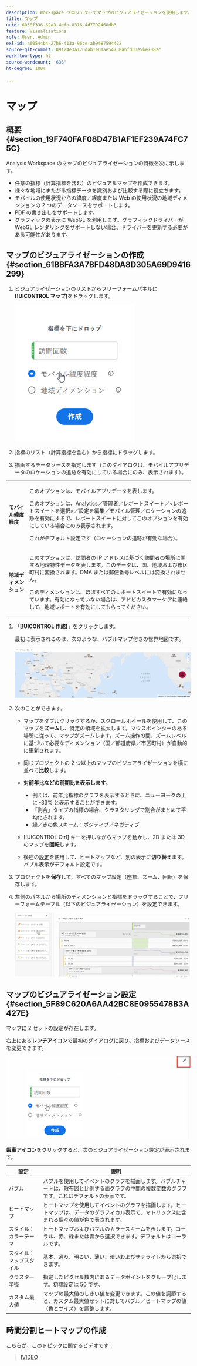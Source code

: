 ```yaml
---
description: Workspace プロジェクトでマップのビジュアライゼーションを使用します。
title: マップ
uuid: 6038f336-62a3-4efa-8316-4d7792468db3
feature: Visualizations
role: User, Admin
exl-id: a60544b4-27b6-413a-96ce-ab9487594422
source-git-commit: 09124e3a176dab1e61ae54738abfd33e5be7082c
workflow-type: ht
source-wordcount: '636'
ht-degree: 100%

---
```


# マップ

## 概要 {#section_19F740FAF08D47B1AF1EF239A74FC75C}

Analysis Workspace のマップのビジュアライゼーションの特徴を次に示します。

* 任意の指標（計算指標を含む）のビジュアルマップを作成できます。
* 様々な地域にまたがる指標データを識別および比較する際に役立ちます。
* モバイルの使用状況からの緯度／経度または Web の使用状況の地域ディメンションの 2 つのデータソースをサポートします。
* PDF の書き出しをサポートします。
* グラフィックの表示に WebGL を利用します。グラフィックドライバーが WebGL レンダリングをサポートしない場合、ドライバーを更新する必要がある可能性があります。

## マップのビジュアライゼーションの作成 {#section_61BBFA3A7BFD48DA8D305A69D9416299}

1. ビジュアライゼーションのリストからフリーフォームパネルに&#x200B;**[!UICONTROL マップ]**&#x200B;をドラッグします。

   ![](assets/map-viz1.png)

1. 指標のリスト（計算指標を含む）から指標にドラッグします。
1. 描画するデータソースを指定します（このダイアログは、モバイルアプリデータのロケーションの追跡を有効にしている場合にのみ、表示されます）。

<table id="table_CD54B433464B4282A7524FB187016C47"> 
 <tbody> 
  <tr> 
   <td colname="col1"> <p><b>モバイル緯度経度</b> </p> </td> 
   <td colname="col2"> <p>このオプションは、モバイルアプリデータを表します。 </p> <p>このオプションは、<span class="ignoretag"><span class="uicontrol">Analytics</span>／<span class="uicontrol">管理者</span>／<span class="uicontrol">レポートスイート</span>／<span class="uicontrol">&lt;レポートスイートを選択&gt;</span>／<span class="uicontrol">設定を編集</span>／<span class="uicontrol">モバイル管理</span>／<span class="uicontrol">ロケーションの追跡を有効にする</span></span>で、レポートスイートに対してこのオプションを有効にしている場合にのみ表示されます。 </p> <p>これがデフォルト設定です（ロケーションの追跡が有効な場合）。 </p> </td> 
  </tr> 
  <tr> 
   <td colname="col1"> <p><b>地域ディメンション</b> </p> </td> 
   <td colname="col2"> <p>このオプションは、訪問者の IP アドレスに基づく訪問者の場所に関する地理特性データを表します。このデータは、国、地域および市区町村に変換されます。DMA または郵便番号レベルには変換されません。 </p> <p>このディメンションは、ほぼすべてのレポートスイートで有効になっています。有効になっていない場合は、アドビカスタマーケアに連絡して、地域レポートを有効にしてもらってください。 </p> </td> 
  </tr> 
 </tbody> 
</table>

1. 「**[!UICONTROL 作成]**」をクリックします。

   最初に表示されるのは、次のような、バブルマップ付きの世界地図です。

   ![](assets/bubble-world-view.png)

1. 次のことができます。

   * マップをダブルクリックするか、スクロールホイールを使用して、このマップを&#x200B;**ズーム**&#x200B;し、特定の領域を拡大します。マウスポインターのある場所に従って、マップがズームします。ズーム操作の間、ズームレベルに基づいて必要なディメンション（国／都道府県／市区町村）が自動的に更新されます。
   * 同じプロジェクトの 2 つ以上のマップのビジュアライゼーションを横に並べて&#x200B;**比較**&#x200B;します。
   * **対前年比などの前期比を表示します**。

      * 例えば、前年比指標のグラフを表示するときに、ニューヨークの上に -33% と表示することができます。
      * 「割合」タイプの指標の場合、クラスタリングで割合がまとめて平均化されます。
      * 緑／赤の色スキーム：ポジティブ／ネガティブ
   * [!UICONTROL Ctrl] キーを押しながらマップを動かし、2D または 3D のマップを&#x200B;**回転**&#x200B;します。

   * 後述の[設定](/help/analyze/analysis-workspace/visualizations/map-visualization.md#section_5F89C620A6AA42BC8E0955478B3A427E)を使用して、ヒートマップなど、別の表示に&#x200B;**切り替え**&#x200B;ます。バブル表示がデフォルト設定です。


1. プロジェクトを&#x200B;**保存**&#x200B;して、すべてのマップ設定（座標、ズーム、回転）を保存します。
1. 左側のパネルから場所のディメンションと指標をドラッグすることで、フリーフォームテーブル（以下のビジュアライゼーション）を設定できます。

   ![](assets/location-dimensions.png)

## マップのビジュアライゼーション設定 {#section_5F89C620A6AA42BC8E0955478B3A427E}

マップに 2 セットの設定が存在します。

右上にある&#x200B;**レンチアイコン**&#x200B;で最初のダイアログに戻り、指標およびデータソースを変更できます。

![](assets/map-wrench.png)

**歯車アイコン**&#x200B;をクリックすると、次のビジュアライゼーション設定が表示されます。

| 設定 | 説明 |
|--- |--- |
| バブル | バブルを使用してイベントのグラフを描画します。バブルチャートは、散布図と比例する面グラフの中間の複数変数のグラフです。これはデフォルトの表示です。 |
| ヒートマップ | ヒートマップを使用してイベントのグラフを描画します。ヒートマップは、データのグラフィカル表示で、マトリックスに含まれる個々の値が色で表されます。 |
| スタイル：カラーテーマ | ヒートマップおよびバブルのカラースキームを表します。コーラル、赤、緑または青から選択できます。デフォルトはコーラルです。 |
| スタイル：マップスタイル | 基本、通り、明るい、薄い、暗いおよびサテライトから選択できます。 |
| クラスター半径 | 指定したピクセル数内にあるデータポイントをグループ化します。初期設定は 50 です。 |
| カスタム最大値 | マップの最大値のしきい値を変更できます。この値を調節すると、カスタム最大値セットに対してバブル／ヒートマップの値（色とサイズ）を調整します。 |

## 時間分割ヒートマップの作成

こちらが、このトピックに関するビデオです：

>[!VIDEO](https://video.tv.adobe.com/v/26991/?quality=12)
